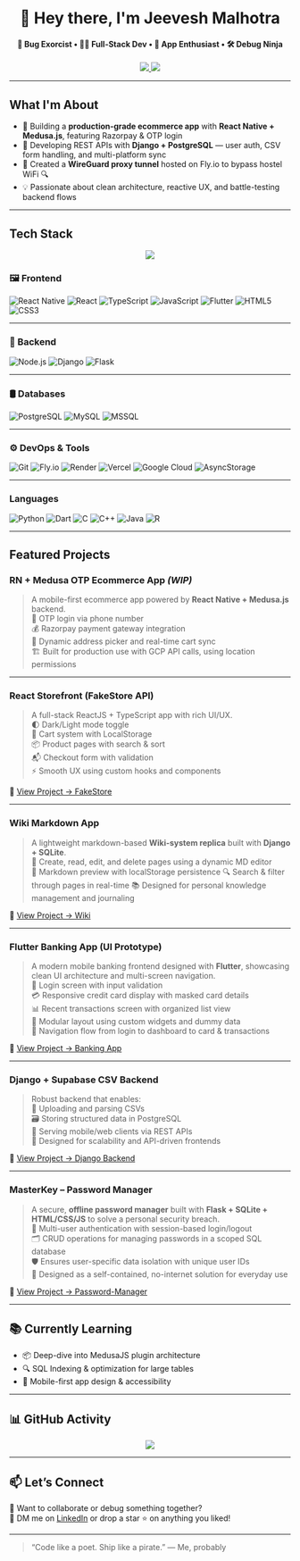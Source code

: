 <h1 align="center">👋 Hey there, I'm Jeevesh Malhotra</h1>

<h4 align="center">
🧠 Bug Exorcist • 🧑‍💻 Full-Stack Dev • 📱 App Enthusiast • 🛠️ Debug Ninja  
</h4>

<p align="center">
  <a href="https://github.com/Parker2107?tab=followers">
    <img src="https://img.shields.io/github/followers/Parker2107?label=Follow&style=social" />
  </a>
  <a href="https://github.com/Parker2107">
    <img src="https://img.shields.io/badge/Portfolio-Work-blue?style=flat-square&logo=github" />
  </a>
</p>

---

## What I'm About

- 🛒 Building a **production-grade ecommerce app** with **React Native + Medusa.js**, featuring Razorpay & OTP login
- 🧠 Developing REST APIs with **Django + PostgreSQL** — user auth, CSV form handling, and multi-platform sync
- 🔐 Created a **WireGuard proxy tunnel** hosted on Fly.io to bypass hostel WiFi 🔍
- 💡 Passionate about clean architecture, reactive UX, and battle-testing backend flows

---

## Tech Stack
<p align='center'>
<img src="https://github-readme-stats.vercel.app/api/top-langs/?username=Parker2107&layout=compact&theme=radical&hide_border=true" />
</p>

### 🖼️ Frontend

![React Native](https://img.shields.io/badge/-React%20Native-20232A?style=for-the-badge&logo=react&logoColor=61DAFB)
![React](https://img.shields.io/badge/-ReactJS-61DAFB?style=for-the-badge&logo=react&logoColor=000)
![TypeScript](https://img.shields.io/badge/-TypeScript-007ACC?style=for-the-badge&logo=typescript)
![JavaScript](https://img.shields.io/badge/-JavaScript-F7DF1E?style=for-the-badge&logo=javascript&logoColor=black)
![Flutter](https://img.shields.io/badge/-Flutter-02569B?style=for-the-badge&logo=flutter)
![HTML5](https://img.shields.io/badge/-HTML5-E34F26?style=for-the-badge&logo=html5&logoColor=white)
![CSS3](https://img.shields.io/badge/-CSS3-1572B6?style=for-the-badge&logo=css3&logoColor=white)

---

### 🔧 Backend

![Node.js](https://img.shields.io/badge/-Node.js-339933?style=for-the-badge&logo=nodedotjs&logoColor=white)
![Django](https://img.shields.io/badge/-Django-092E20?style=for-the-badge&logo=django&logoColor=white)
![Flask](https://img.shields.io/badge/-Flask-000000?style=for-the-badge&logo=flask&logoColor=white)

---

### 🛢️ Databases

![PostgreSQL](https://img.shields.io/badge/-PostgreSQL-336791?style=for-the-badge&logo=postgresql&logoColor=white)
![MySQL](https://img.shields.io/badge/-MySQL-4479A1?style=for-the-badge&logo=mysql&logoColor=white)
![MSSQL](https://img.shields.io/badge/-MS%20SQL%20Server-CC2927?style=for-the-badge&logo=microsoftsqlserver&logoColor=white)

---

### ⚙️ DevOps & Tools

![Git](https://img.shields.io/badge/-Git-F05032?style=for-the-badge&logo=git&logoColor=white)
![Fly.io](https://img.shields.io/badge/-Fly.io-000000?style=for-the-badge)
![Render](https://img.shields.io/badge/-Render-46E3B7?style=for-the-badge)
![Vercel](https://img.shields.io/badge/-Vercel-000000?style=for-the-badge&logo=vercel)
![Google Cloud](https://img.shields.io/badge/-Google%20Cloud-4285F4?style=for-the-badge&logo=googlecloud&logoColor=white)
![AsyncStorage](https://img.shields.io/badge/-AsyncStorage-6C3483?style=for-the-badge)

---

### Languages

![Python](https://img.shields.io/badge/-Python-3776AB?style=for-the-badge&logo=python&logoColor=white)
![Dart](https://img.shields.io/badge/-Dart-0175C2?style=for-the-badge&logo=dart&logoColor=white)
![C](https://img.shields.io/badge/-C-00599C?style=for-the-badge&logo=c&logoColor=white)
![C++](https://img.shields.io/badge/-C++-00599C?style=for-the-badge&logo=c%2B%2B&logoColor=white)
![Java](https://img.shields.io/badge/-Java-007396?style=for-the-badge&logo=java&logoColor=white)
![R](https://img.shields.io/badge/-R-276DC3?style=for-the-badge&logo=r&logoColor=white)

---

## Featured Projects

### RN + Medusa OTP Ecommerce App *(WIP)*  
> A mobile-first ecommerce app powered by **React Native + Medusa.js** backend.  
📲 OTP login via phone number  
💰 Razorpay payment gateway integration  
📍 Dynamic address picker and real-time cart sync  
🏗️ Built for production use with GCP API calls, using location permissions  

---

### React Storefront (FakeStore API)  
> A full-stack ReactJS + TypeScript app with rich UI/UX.  
🌓 Dark/Light mode toggle  
🛒 Cart system with LocalStorage  
📦 Product pages with search & sort  
📬 Checkout form with validation  
⚡ Smooth UX using custom hooks and components
 
🔗 [View Project → FakeStore](https://github.com/Parker2107/FakeStore)

---

### Wiki Markdown App  
> A lightweight markdown-based **Wiki-system replica** built with **Django + SQLite**.  
📝 Create, read, edit, and delete pages using a dynamic MD editor  
💾 Markdown preview with localStorage persistence
🔍 Search & filter through pages in real-time
📚 Designed for personal knowledge management and journaling

🔗 [View Project → Wiki](https://github.com/Parker2107/Wiki)  


---

### Flutter Banking App (UI Prototype)  
> A modern mobile banking frontend designed with **Flutter**, showcasing clean UI architecture and multi-screen navigation.  
🔐 Login screen with input validation  
💳 Responsive credit card display with masked card details  
📊 Recent transactions screen with organized list view  
🧱 Modular layout using custom widgets and dummy data  
🎯 Navigation flow from login to dashboard to card & transactions  

🔗 [View Project → Banking App](https://github.com/Parker2107/BankingApp)

---

### Django + Supabase CSV Backend  
> Robust backend that enables:  
📄 Uploading and parsing CSVs  
🗃️ Storing structured data in PostgreSQL  
🔗 Serving mobile/web clients via REST APIs  
🧪 Designed for scalability and API-driven frontends  

🔗 [View Project → Django Backend](https://github.com/Parker2107/App_Backend)

---

### MasterKey – Password Manager  
> A secure, **offline password manager** built with **Flask + SQLite + HTML/CSS/JS** to solve a personal security breach.  
👥 Multi-user authentication with session-based login/logout  
🗂️ CRUD operations for managing passwords in a scoped SQL database  
🛡️ Ensures user-specific data isolation with unique user IDs  
🎯 Designed as a self-contained, no-internet solution for everyday use  

🔗 [View Project → Password-Manager](https://github.com/Parker2107/Password-Manager)  

---

## 📚 Currently Learning

- 📦 Deep-dive into MedusaJS plugin architecture  
- 🔍 SQL Indexing & optimization for large tables  
- 📱 Mobile-first app design & accessibility  

---

## 📊 GitHub Activity

<p align="center">
  <img src="https://github-profile-trophy.vercel.app/?username=Parker2107&theme=radical&no-frame=true&row=1&margin-w=15" />
</p>



---

## 📫 Let’s Connect

💬 Want to collaborate or debug something together?  
📮 DM me on [LinkedIn](https://www.linkedin.com/in/jeevesh-malhotra-975516290/) or drop a star ⭐ on anything you liked!

---

> “Code like a poet. Ship like a pirate.” — Me, probably
